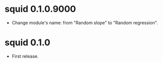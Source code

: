 # squid 0.1.0.9000

* Change module's name: from "Random slope" to "Random regression".


# squid 0.1.0

* First release.
